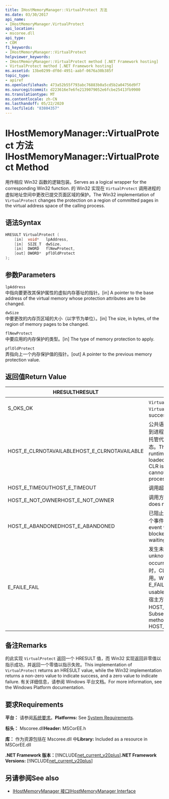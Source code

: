 ```yaml
---
title: IHostMemoryManager::VirtualProtect 方法
ms.date: 03/30/2017
api_name:
- IHostMemoryManager.VirtualProtect
api_location:
- mscoree.dll
api_type:
- COM
f1_keywords:
- IHostMemoryManager::VirtualProtect
helpviewer_keywords:
- IHostMemoryManager::VirtualProtect method [.NET Framework hosting]
- VirtualProtect method [.NET Framework hosting]
ms.assetid: 13be0299-df0d-4951-aabf-0676a30b385f
topic_type:
- apiref
ms.openlocfilehash: 473a52b55f793abc76883b0a5cd5b2a04756d9f7
ms.sourcegitcommit: d223616e7e6fe2139079052e6fcbe25413fb9900
ms.translationtype: MT
ms.contentlocale: zh-CN
ms.lasthandoff: 05/22/2020
ms.locfileid: "83804357"
---
```

# <a name="ihostmemorymanagervirtualprotect-method"></a><span data-ttu-id="af9ab-102">IHostMemoryManager::VirtualProtect 方法</span><span class="sxs-lookup"><span data-stu-id="af9ab-102">IHostMemoryManager::VirtualProtect Method</span></span>
<span data-ttu-id="af9ab-103">用作相应 Win32 函数的逻辑包装。</span><span class="sxs-lookup"><span data-stu-id="af9ab-103">Serves as a logical wrapper for the corresponding Win32 function.</span></span> <span data-ttu-id="af9ab-104">的 Win32 实现在 `VirtualProtect` 调用进程的虚拟地址空间中更改已提交页面区域的保护。</span><span class="sxs-lookup"><span data-stu-id="af9ab-104">The Win32 implementation of `VirtualProtect` changes the protection on a region of committed pages in the virtual address space of the calling process.</span></span>  
  
## <a name="syntax"></a><span data-ttu-id="af9ab-105">语法</span><span class="sxs-lookup"><span data-stu-id="af9ab-105">Syntax</span></span>  
  
```cpp  
HRESULT VirtualProtect (  
    [in]  void*   lpAddress,  
    [in]  SIZE_T  dwSize,  
    [in]  DWORD   flNewProtect,  
    [out] DWORD*  pflOldProtect  
);  
```  
  
## <a name="parameters"></a><span data-ttu-id="af9ab-106">参数</span><span class="sxs-lookup"><span data-stu-id="af9ab-106">Parameters</span></span>  
 `lpAddress`  
 <span data-ttu-id="af9ab-107">中指向要更改其保护属性的虚拟内存基址的指针。</span><span class="sxs-lookup"><span data-stu-id="af9ab-107">[in] A pointer to the base address of the virtual memory whose protection attributes are to be changed.</span></span>  
  
 `dwSize`  
 <span data-ttu-id="af9ab-108">中要更改的内存页区域的大小（以字节为单位）。</span><span class="sxs-lookup"><span data-stu-id="af9ab-108">[in] The size, in bytes, of the region of memory pages to be changed.</span></span>  
  
 `flNewProtect`  
 <span data-ttu-id="af9ab-109">中要应用的内存保护的类型。</span><span class="sxs-lookup"><span data-stu-id="af9ab-109">[in] The type of memory protection to apply.</span></span>  
  
 `pflOldProtect`  
 <span data-ttu-id="af9ab-110">弄指向上一个内存保护值的指针。</span><span class="sxs-lookup"><span data-stu-id="af9ab-110">[out] A pointer to the previous memory protection value.</span></span>  
  
## <a name="return-value"></a><span data-ttu-id="af9ab-111">返回值</span><span class="sxs-lookup"><span data-stu-id="af9ab-111">Return Value</span></span>  
  
|<span data-ttu-id="af9ab-112">HRESULT</span><span class="sxs-lookup"><span data-stu-id="af9ab-112">HRESULT</span></span>|<span data-ttu-id="af9ab-113">说明</span><span class="sxs-lookup"><span data-stu-id="af9ab-113">Description</span></span>|  
|-------------|-----------------|  
|<span data-ttu-id="af9ab-114">S_OK</span><span class="sxs-lookup"><span data-stu-id="af9ab-114">S_OK</span></span>|<span data-ttu-id="af9ab-115">`VirtualProtect`已成功返回。</span><span class="sxs-lookup"><span data-stu-id="af9ab-115">`VirtualProtect` returned successfully.</span></span>|  
|<span data-ttu-id="af9ab-116">HOST_E_CLRNOTAVAILABLE</span><span class="sxs-lookup"><span data-stu-id="af9ab-116">HOST_E_CLRNOTAVAILABLE</span></span>|<span data-ttu-id="af9ab-117">公共语言运行时（CLR）未加载到进程中，或 CLR 处于无法运行托管代码或成功处理调用的状态。</span><span class="sxs-lookup"><span data-stu-id="af9ab-117">The common language runtime (CLR) has not been loaded into a process, or the CLR is in a state in which it cannot run managed code or process the call successfully.</span></span>|  
|<span data-ttu-id="af9ab-118">HOST_E_TIMEOUT</span><span class="sxs-lookup"><span data-stu-id="af9ab-118">HOST_E_TIMEOUT</span></span>|<span data-ttu-id="af9ab-119">调用超时。</span><span class="sxs-lookup"><span data-stu-id="af9ab-119">The call timed out.</span></span>|  
|<span data-ttu-id="af9ab-120">HOST_E_NOT_OWNER</span><span class="sxs-lookup"><span data-stu-id="af9ab-120">HOST_E_NOT_OWNER</span></span>|<span data-ttu-id="af9ab-121">调用方不拥有该锁。</span><span class="sxs-lookup"><span data-stu-id="af9ab-121">The caller does not own the lock.</span></span>|  
|<span data-ttu-id="af9ab-122">HOST_E_ABANDONED</span><span class="sxs-lookup"><span data-stu-id="af9ab-122">HOST_E_ABANDONED</span></span>|<span data-ttu-id="af9ab-123">已阻止的线程或纤程正在等待某个事件时，该事件被取消。</span><span class="sxs-lookup"><span data-stu-id="af9ab-123">An event was canceled while a blocked thread or fiber was waiting on it.</span></span>|  
|<span data-ttu-id="af9ab-124">E_FAIL</span><span class="sxs-lookup"><span data-stu-id="af9ab-124">E_FAIL</span></span>|<span data-ttu-id="af9ab-125">发生未知的灾难性故障。</span><span class="sxs-lookup"><span data-stu-id="af9ab-125">An unknown catastrophic failure occurred.</span></span> <span data-ttu-id="af9ab-126">当方法返回 E_FAIL 时，CLR 在该进程内将不再可用。</span><span class="sxs-lookup"><span data-stu-id="af9ab-126">When a method returns E_FAIL, the CLR is no longer usable within the process.</span></span> <span data-ttu-id="af9ab-127">对宿主方法的后续调用会返回 HOST_E_CLRNOTAVAILABLE。</span><span class="sxs-lookup"><span data-stu-id="af9ab-127">Subsequent calls to hosting methods return HOST_E_CLRNOTAVAILABLE.</span></span>|  
  
## <a name="remarks"></a><span data-ttu-id="af9ab-128">备注</span><span class="sxs-lookup"><span data-stu-id="af9ab-128">Remarks</span></span>  
 <span data-ttu-id="af9ab-129">的此实现 `VirtualProtect` 返回一个 HRESULT 值，而 Win32 实现返回非零值以指示成功，并返回一个零值以指示失败。</span><span class="sxs-lookup"><span data-stu-id="af9ab-129">This implementation of `VirtualProtect` returns an HRESULT value, while the Win32 implementation returns a non-zero value to indicate success, and a zero value to indicate failure.</span></span> <span data-ttu-id="af9ab-130">有关详细信息，请参阅 Windows 平台文档。</span><span class="sxs-lookup"><span data-stu-id="af9ab-130">For more information, see the Windows Platform documentation.</span></span>  
  
## <a name="requirements"></a><span data-ttu-id="af9ab-131">要求</span><span class="sxs-lookup"><span data-stu-id="af9ab-131">Requirements</span></span>  
 <span data-ttu-id="af9ab-132">**平台：** 请参阅[系统要求](../../get-started/system-requirements.md)。</span><span class="sxs-lookup"><span data-stu-id="af9ab-132">**Platforms:** See [System Requirements](../../get-started/system-requirements.md).</span></span>  
  
 <span data-ttu-id="af9ab-133">**标头：** Mscoree.dll</span><span class="sxs-lookup"><span data-stu-id="af9ab-133">**Header:** MSCorEE.h</span></span>  
  
 <span data-ttu-id="af9ab-134">**库：** 作为资源包括在 Mscoree.dll 中</span><span class="sxs-lookup"><span data-stu-id="af9ab-134">**Library:** Included as a resource in MSCorEE.dll</span></span>  
  
 <span data-ttu-id="af9ab-135">**.NET Framework 版本：**[!INCLUDE[net_current_v20plus](../../../../includes/net-current-v20plus-md.md)]</span><span class="sxs-lookup"><span data-stu-id="af9ab-135">**.NET Framework Versions:** [!INCLUDE[net_current_v20plus](../../../../includes/net-current-v20plus-md.md)]</span></span>  
  
## <a name="see-also"></a><span data-ttu-id="af9ab-136">另请参阅</span><span class="sxs-lookup"><span data-stu-id="af9ab-136">See also</span></span>

- [<span data-ttu-id="af9ab-137">IHostMemoryManager 接口</span><span class="sxs-lookup"><span data-stu-id="af9ab-137">IHostMemoryManager Interface</span></span>](ihostmemorymanager-interface.md)
